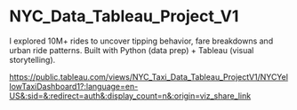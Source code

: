 # NYC_Data_Tableau_Project_V1

I explored 10M+ rides to uncover tipping behavior, fare breakdowns and urban ride patterns. Built with Python (data prep) + Tableau (visual storytelling).

https://public.tableau.com/views/NYC_Taxi_Data_Tableau_ProjectV1/NYCYellowTaxiDashboard1?:language=en-US&:sid=&:redirect=auth&:display_count=n&:origin=viz_share_link
